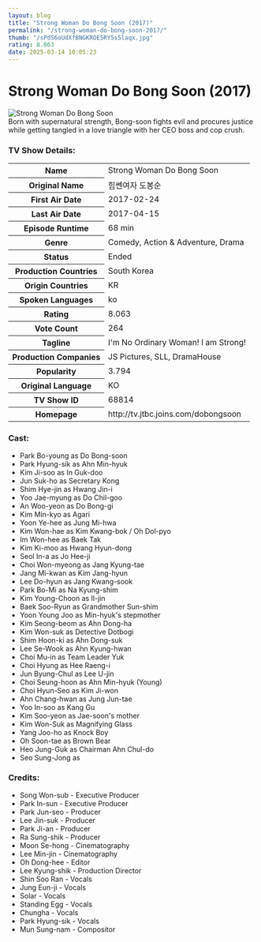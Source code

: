 ```yaml
---
layout: blog
title: "Strong Woman Do Bong Soon (2017)"
permalink: "/strong-woman-do-bong-soon-2017/"
thumb: "/sPdS6oUdXfBNGKROE5RY5s5laqx.jpg"
rating: 8.063
date: 2025-03-14 10:05:23
---
```

<h1 class="title">Strong Woman Do Bong Soon (2017)</h1><div class="poster"><img src="{{ site.imglink }}/sPdS6oUdXfBNGKROE5RY5s5laqx.jpg" class="img-fluid my-3" alt="Strong Woman Do Bong Soon"/></div><div class="plot">Born with supernatural strength, Bong-soon fights evil and procures justice while getting tangled in a love triangle with her CEO boss and cop crush.</div><h3>TV Show Details:</h3><table class="table table-bordered details"><tr><th>Name</th><td>Strong Woman Do Bong Soon</td></tr><tr><th>Original Name</th><td>힘쎈여자 도봉순</td></tr><tr><th>First Air Date</th><td>2017-02-24</td></tr><tr><th>Last Air Date</th><td>2017-04-15</td></tr><tr><th>Episode Runtime</th><td>68 min</td></tr><tr><th>Genre</th><td>Comedy, Action & Adventure, Drama</td></tr><tr><th>Status</th><td>Ended</td></tr><tr><th>Production Countries</th><td>South Korea</td></tr><tr><th>Origin Countries</th><td>KR</td></tr><tr><th>Spoken Languages</th><td>ko</td></tr><tr><th>Rating</th><td>8.063</td></tr><tr><th>Vote Count</th><td>264</td></tr><tr><th>Tagline</th><td>I'm No Ordinary Woman! I am Strong!</td></tr><tr><th>Production Companies</th><td>JS Pictures, SLL, DramaHouse</td></tr><tr><th>Popularity</th><td>3.794</td></tr><tr><th>Original Language</th><td>KO</td></tr><tr><th>TV Show ID</th><td>68814</td></tr><tr><th>Homepage</th><td>http://tv.jtbc.joins.com/dobongsoon</td></tr></table><h3>Cast:</h3><ul class="list-group cast"><li>Park Bo-young as Do Bong-soon</li><li>Park Hyung-sik as Ahn Min-hyuk</li><li>Kim Ji-soo as In Guk-doo</li><li>Jun Suk-ho as Secretary Kong</li><li>Shim Hye-jin as Hwang Jin-i</li><li>Yoo Jae-myung as Do Chil-goo</li><li>An Woo-yeon as Do Bong-gi</li><li>Kim Min-kyo as Agari</li><li>Yoon Ye-hee as Jung Mi-hwa</li><li>Kim Won-hae as Kim Kwang-bok / Oh Dol-pyo</li><li>Im Won-hee as Baek Tak</li><li>Kim Ki-moo as Hwang Hyun-dong</li><li>Seol In-a as Jo Hee-ji</li><li>Choi Won-myeong as Jang Kyung-tae</li><li>Jang Mi-kwan as Kim Jang-hyun</li><li>Lee Do-hyun as Jang Kwang-sook</li><li>Park Bo-Mi as Na Kyung-shim</li><li>Kim Young-Choon as Il-jin</li><li>Baek Soo-Ryun as Grandmother Sun-shim</li><li>Yoon Young Joo as Min-hyuk's stepmother</li><li>Kim Seong-beom as Ahn Dong-ha</li><li>Kim Won-suk as Detective Dotbogi</li><li>Shim Hoon-ki as Ahn Dong-suk</li><li>Lee Se-Wook as Ahn Kyung-hwan</li><li>Choi Mu-in as Team Leader Yuk</li><li>Choi Hyung as Hee Raeng-i</li><li>Jun Byung-Chul as Lee U-jin</li><li>Choi Seung-hoon as Ahn Min-hyuk (Young)</li><li>Choi Hyun-Seo as Kim Ji-won</li><li>Ahn Chang-hwan as Jung Jun-tae</li><li>Yoo In-soo as Kang Gu</li><li>Kim Soo-yeon as Jae-soon's mother</li><li>Kim Won-Suk as Magnifying Glass</li><li>Yang Joo-ho as Knock Boy</li><li>Oh Soon-tae as Brown Bear</li><li>Heo Jung-Guk as Chairman Ahn Chul-do</li><li>Seo Sung-Jong as </li></ul><h3>Credits:</h3><ul class="list-group crew"><li>Song Won-sub - Executive Producer</li><li>Park In-sun - Executive Producer</li><li>Park Jun-seo - Producer</li><li>Lee Jin-suk - Producer</li><li>Park Ji-an - Producer</li><li>Ra Sung-shik - Producer</li><li>Moon Se-hong - Cinematography</li><li>Lee Min-jin - Cinematography</li><li>Oh Dong-hee - Editor</li><li>Lee Kyung-shik - Production Director</li><li>Shin Soo Ran - Vocals</li><li>Jung Eun-ji - Vocals</li><li>Solar - Vocals</li><li>Standing Egg - Vocals</li><li>Chungha - Vocals</li><li>Park Hyung-sik - Vocals</li><li>Mun Sung-nam - Compositor</li></ul>